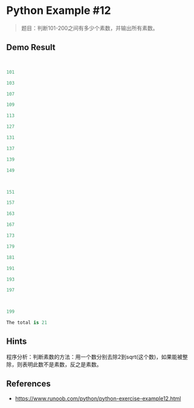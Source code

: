 # Python Example #12

> 题目：判断101-200之间有多少个素数，并输出所有素数。

## Demo Result

```python

101 
103 
107 
109 
113 
127 
131 
137 
139 
149 

151 
157 
163 
167 
173 
179 
181 
191 
193 
197 

199 
The total is 21
```

## Hints

程序分析：判断素数的方法：用一个数分别去除2到sqrt(这个数)，如果能被整除，则表明此数不是素数，反之是素数。

## References

- <https://www.runoob.com/python/python-exercise-example12.html>

